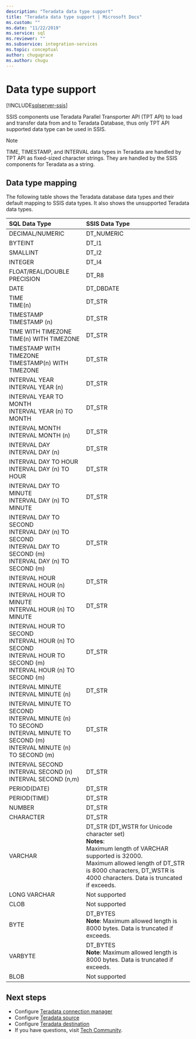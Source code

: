 ```yaml
---
description: "Teradata data type support"
title: "Teradata data type support | Microsoft Docs"
ms.custom: ""
ms.date: "11/22/2019"
ms.service: sql
ms.reviewer: ""
ms.subservice: integration-services
ms.topic: conceptual
author: chugugrace
ms.author: chugu
---
```

# Data type support

[!INCLUDE[sqlserver-ssis](../../includes/applies-to-version/sqlserver-ssis.md)]

SSIS components use Teradata Parallel Transporter API (TPT API) to load and transfer data from and to Teradata Database, thus only TPT API supported data type can be used in SSIS.

> [!NOTE]
>
> TIME, TIMESTAMP, and INTERVAL data types in Teradata are handled by TPT API as fixed-sized character strings. They are handled by the SSIS components for Teradata as a string.

## Data type mapping

The following table shows the Teradata database data types and their default mapping to SSIS data types. It also shows the unsupported Teradata data types.

|SQL Data Type|SSIS Data Type|
|:-|:-|
|DECIMAL/NUMERIC|DT_NUMERIC|
|BYTEINT|DT_I1|
|SMALLINT|DT_I2|
|INTEGER|DT_I4|
|FLOAT/REAL/DOUBLE PRECISION|DT_R8|
|DATE|DT_DBDATE|
|TIME<br>TIME(n)|DT_STR|
|TIMESTAMP<br>TIMESTAMP (n)|DT_STR|
|TIME WITH TIMEZONE<br>TIME(n) WITH TIMEZONE|DT_STR|
|TIMESTAMP WITH TIMEZONE<br>TIMESTAMP(n) WITH TIMEZONE|DT_STR|
|INTERVAL YEAR<br>INTERVAL YEAR (n)|DT_STR|
|INTERVAL YEAR TO MONTH<br>INTERVAL YEAR (n) TO MONTH|DT_STR|
|INTERVAL MONTH<br>INTERVAL MONTH (n)|DT_STR|
|INTERVAL DAY<br>INTERVAL DAY (n)|DT_STR|
|INTERVAL DAY TO HOUR<br>INTERVAL DAY (n) TO HOUR|DT_STR|
|INTERVAL DAY TO MINUTE<br>INTERVAL DAY (n) TO MINUTE|DT_STR|
|INTERVAL DAY TO SECOND<br>INTERVAL DAY (n) TO SECOND<br>INTERVAL DAY TO SECOND (m)<br>INTERVAL DAY (n) TO SECOND (m)|DT_STR|
|INTERVAL HOUR<br>INTERVAL HOUR (n)|DT_STR|
|INTERVAL HOUR TO MINUTE<br>INTERVAL HOUR (n) TO MINUTE|DT_STR
|INTERVAL HOUR TO SECOND<br>INTERVAL HOUR (n) TO SECOND<br>INTERVAL HOUR TO SECOND (m)<br>INTERVAL HOUR (n) TO SECOND (m)|DT_STR|
|INTERVAL MINUTE<br>INTERVAL MINUTE (n)|DT_STR|
|INTERVAL MINUTE TO SECOND<br>INTERVAL MINUTE (n) TO SECOND<br>INTERVAL MINUTE TO SECOND (m)<br>INTERVAL MINUTE (n) TO SECOND (m)|DT_STR|
|INTERVAL SECOND<br>INTERVAL SECOND (n)<br>INTERVAL SECOND (n,m)|DT_STR|
|PERIOD(DATE)|DT_STR|
|PERIOD(TIME)|DT_STR|
|NUMBER|DT_STR|
|CHARACTER|DT_STR|
|VARCHAR|DT_STR (DT_WSTR for Unicode character set)<br>**Notes**:<br> Maximum length of VARCHAR supported is 32000. <br> Maximum allowed length of DT_STR is 8000 characters, DT_WSTR is 4000 characters. Data is truncated if exceeds.|
|LONG VARCHAR|Not supported|
|CLOB|Not supported|
|BYTE|DT_BYTES<br>**Note**: Maximum allowed length is 8000 bytes. Data is truncated if exceeds.|
|VARBYTE|DT_BYTES<br>**Note**: Maximum allowed length is 8000 bytes. Data is truncated if exceeds.|
|BLOB|Not supported|

## Next steps

- Configure [Teradata connection manager](teradata-connection-manager.md)
- Configure [Teradata source](teradata-source.md)
- Configure [Teradata destination](teradata-destination.md)
- If you have questions, visit [Tech Community](https://aka.ms/AA6iwdw).
